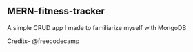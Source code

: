 ## MERN-fitness-tracker
A simple CRUD app I made to familiarize myself with MongoDB

Credits- @freecodecamp
